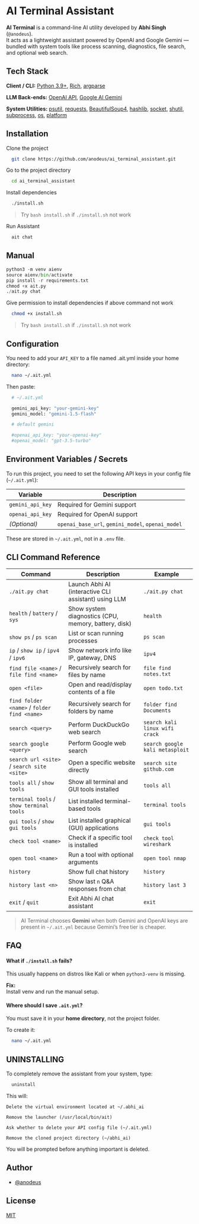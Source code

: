 
# AI Terminal Assistant


**AI Terminal** is a command-line AI utility developed by **Abhi Singh** (`@anodeus`).  
It acts as a lightweight assistant powered by OpenAI and Google Gemini — bundled with system tools like process scanning, diagnostics, file search, and optional web search.



## Tech Stack

**Client / CLI:** [Python 3.9+](https://www.python.org/), [Rich](https://rich.readthedocs.io), [argparse](https://docs.python.org/3/library/argparse.html)

**LLM Back‑ends:** [OpenAI API](https://platform.openai.com/), [Google AI Gemini](https://ai.google.dev/)

**System Utilities:** [psutil](https://pypi.org/project/psutil/), [requests](https://pypi.org/project/requests/), [BeautifulSoup4](https://pypi.org/project/beautifulsoup4/), [hashlib](https://docs.python.org/3/library/hashlib.html), [socket](https://docs.python.org/3/library/socket.html), [shutil](https://docs.python.org/3/library/shutil.html), [subprocess](https://docs.python.org/3/library/subprocess.html), [os](https://docs.python.org/3/library/os.html), [platform](https://docs.python.org/3/library/platform.html)


## Installation

Clone the project

```bash
  git clone https://github.com/anodeus/ai_terminal_assistant.git
```

Go to the project directory

```bash
  cd ai_terminal_assistant
```
Install dependencies

```bash
  ./install.sh 
```
>Try `bash install.sh` if `./install.sh` not work

Run Assistant

```bash
  ait chat
```


## Manual

```python
python3 -m venv aienv
source aienv/bin/activate
pip install -r requirements.txt
chmod +x ait.py
./ait.py chat
```
Give permission to install dependencies if above command not work
```bash
  chmod +x install.sh
```
>Try `bash install.sh` if `./install.sh` not work

## Configuration

You need to add your `API_KEY` to a file named .ait.yml inside your home directory:

```bash
  nano ~/.ait.yml
```
Then paste:
```bash
  # ~/.ait.yml

  gemini_api_key: "your‑gemini‑key"
  gemini_model: "gemini-1.5-flash"

  # default gemini

  #openai_api_key: "your‑openai‑key"
  #openai_model: "gpt-3.5-turbo"
```
    

## Environment Variables / Secrets

To run this project, you need to set the following API keys in your config file (`~/.ait.yml`):

| Variable           | Description                       |
|--------------------|-----------------------------------|
| `gemini_api_key`   | Required for Gemini support       |
| `openai_api_key`   | Required for OpenAI support       |
| *(Optional)*       | `openai_base_url`, `gemini_model`, `openai_model` |

These are stored in `~/.ait.yml`, not in a `.env` file.


## CLI Command Reference

| Command                                     | Description                                          | Example                         |
| ------------------------------------------- | ---------------------------------------------------- | ------------------------------- |
| `./ait.py chat`                             | Launch Abhi AI (interactive CLI assistant) using LLM | `./ait.py chat`                 |
| `health` / `battery` / `sys`                | Show system diagnostics (CPU, memory, battery, disk) | `health`                        |
| `show ps` / `ps scan`                       | List or scan running processes                       | `ps scan`                       |
| `ip` / `show ip` / `ipv4` / `ipv6`          | Show network info like IP, gateway, DNS              | `ipv4`                          |
| `find file <name>` / `file find <name>`     | Recursively search for files by name                 | `file find notes.txt`           |
| `open <file>`                               | Open and read/display contents of a file             | `open todo.txt`                 |
| `find folder <name>` / `folder find <name>` | Recursively search for folders by name               | `folder find Documents`         |
| `search <query>`                            | Perform DuckDuckGo web search                        | `search kali linux wifi crack`  |
| `search google <query>`                     | Perform Google web search                            | `search google kali metasploit` |
| `search url <site>` / `search site <site>`  | Open a specific website directly                     | `search site github.com`        |
| `tools all` / `show tools`                  | Show all terminal and GUI tools installed            | `tools all`                     |
| `terminal tools` / `show terminal tools`    | List installed terminal-based tools                  | `terminal tools`                |
| `gui tools` / `show gui tools`              | List installed graphical (GUI) applications          | `gui tools`                     |
| `check tool <name>`                         | Check if a specific tool is installed                | `check tool wireshark`          |
| `open tool <name>`                          | Run a tool with optional arguments                   | `open tool nmap`                |
| `history`                                   | Show full chat history                               | `history`                       |
| `history last <n>`                          | Show last `n` Q\&A responses from chat               | `history last 3`                |
| `exit` / `quit`                             | Exit Abhi AI chat assistant                          | `exit`                          |


> AI Terminal chooses **Gemini** when both Gemini and OpenAI keys are present in `~/.ait.yml` because Gemini’s free tier is cheaper.


##  FAQ

####  What if `./install.sh` fails?

This usually happens on distros like Kali or when `python3-venv` is missing.

**Fix:**  
Install venv and run the manual setup.

#### Where should I save `.ait.yml`?

You must save it in your **home directory**, not the project folder.

To create it:

```bash
  nano ~/.ait.yml

```


##  UNINSTALLING

To completely remove the assistant from your system, type:

```bash
  uninstall
```
This will:

    Delete the virtual environment located at ~/.abhi_ai

    Remove the launcher (/usr/local/bin/ait)

    Ask whether to delete your API config file (~/.ait.yml)

    Remove the cloned project directory (~/abhi_ai)

 You will be prompted before anything important is deleted.
## Author

- [@anodeus](https://www.github.com/anodeus)


## License

[MIT](https://choosealicense.com/licenses/mit/)

